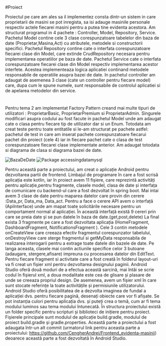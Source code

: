 #Proiect

Proiectul pe care am ales sa il implementez consta dintr-un sistem in care proprietarii de masini se pot inregista, sa isi adauge masinile 
personale respectiv actele fiecarei masini pentru a putea tine evidenta acestora. Am structurat programul in 4 pachete : Controller, Model, 
Repository, Service. Pachetul Model contine cele 3 clase corespunzatoare tabelelor din baza de date (Proprietar,Masina,Act) cu atributele, 
metodele si constructorii specifici. Pachetul Repository contine cate o interfata corespunzatoare fiecarei clase din Model, care  extinde 
CrudRepository necesara pentru implementarea operatiilor pe baza de date. Pachetul Service cate o interfata corespunzatoare fiecarei clase 
din Model respectiv implementarea acestor interfete. Acestea implementeaza logica aplicatiei continand metodele responsabile de operatiile 
asupra bazei de date. In pachetul controller am adaugat de asemenea 3 clase (cate un controller pentru fiecare model) care, dupa cum le 
spune numele, sunt responsabile de controlul aplicatiei si de apelarea metodelor din service.

#
Pentru tema 2 am implementat Factory Pattern creand mai multe tipuri de utilizatori : ProprietarBasic, ProprietarPremium si ProprietarAdmin. Singurele modificari asupra codului au fost facute in pachetul Model unde am adaugat cate o clasa pentru fiecare tip de utilizator dar si un Enum. Totodata am creat teste pentru toate entitatile si le-am structurat pe pachete astfel: pachetul de test in care am inserat pachete corespunzatoare fiecarui pachet din proiect (cele 4) iar in fiecare pachet cate o clasa de test corespunzatoare fiecarei clase implementate anterior. Am adaugat totodata si diagrama de clasa si diagrama bazei de date.

![BazaDeDate](https://user-images.githubusercontent.com/72455865/170509605-2d1748dc-bc80-4268-9f31-ccb4fb7d34d1.png)
![Package accessingdatamysql](https://user-images.githubusercontent.com/72455865/170509801-98ab8a3a-10f3-4faa-a54a-cb385a071009.png)

Pentru această parte a proiectului, am creat o aplicație Android pentru dezvoltarea partii de frontend. Limbajul de programare în care a fost scrisă aplicația este kotlin, iar în proiect avem 11 fișiere, care reprezintă activități pentru aplicație,pentru fragmente, clasele model, clasa de date și interfața de comunicare cu backend-ul care a fost dezvoltat în spring boot.
Mai intai avem 3 clase de date pentru maparea datelor care provin din cerere :Data_pr, Data_ma, Data_act.
Pentru a face o cerere API avem o interfață (ApiInterface) unde am mapat toate solicitările necesare pentru un comportament normal al aplicației. În această interfață există 9 cereri prin care se preia date și se pun datele în baza de date.(get,post,delete)
La final exista 3 fragmente pe care a fost dezvoltata aplicația (HomeFragment, DashboardFragment, NotificationsFragment ). Cele 3 contin metodele onCreateView care creeaza efectiv fragmentul corespunzator tabelului, onDestroyView care sterge fragmentul si getMyData responsabila de realizarea interogarii pentru a extrage toate datele din bazele de date. Pe langa aceasta, clasele mai contin actiunile specifice celor 3 butoane (adaugare, stergere,afisare) impreuna cu procesarea datelor din EditText.
Pentru fiecare fragment si activitate care a fost creată în folderul layout-uri va fi creat un fișier xml pentru dezvoltarea designului paginii. Android Studio oferă două moduri de a efectua această sarcină, mai întâi se scrie codul în fișierul xml, a doua modalitate este cea de glisare și plasare de unde se creeaza propriul design. De asemenea, avem un fișier xml în care sunt stocate referințe la toate activitățile și permisiunile utilizatorului. Android Studio oferă posibilitatea de a dezvolta imaginea de fundal a aplicației dvs. pentru fiecare pagină, desenați obiecte care vor fi afișate. Se pot instanția culori pentru aplicația dvs. și puteți crea o temă, cum ar fi tema modului luminos sau tema modului întunecată. În structura proiectului există un folder specific pentru scripturi și biblioteci de inițiere pentru proiect. Fișierele principale sunt modulul de aplicație build.gradle, modulul de proiect build.gradle și gradle.properties.
Această parte a proiectului a fost adaugata într-un alt commit (urmatorul link pentru aceasta parte a proiectului: https://github.com/CengherAndrei/Frontend_evidenta-masinii) deoarece această parte a fost dezvoltată în Android Studio.
